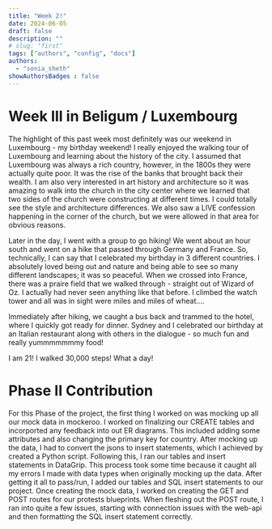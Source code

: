```yaml
---
title: "Week 2!"
date: 2024-06-05
draft: false
description: ""
# slug: "first"
tags: ["authors", "config", "docs"]
authors:
  - "sonia_sheth"
showAuthorsBadges : false
---
```

# Week III in Beligum / Luxembourg 
The highlight of this past week most definitely was our weekend in Luxembourg - my birthday weekend! I really enjoyed the walking tour of Luxembourg and learning about the history of the city. I assumed that Luxembourg was always a rich country, however, in the 1800s they were actually quite poor. It was the rise of the banks that brought back their wealth. I am also very interested in art history and architecture so it was amazing to walk into the church in the city center where we learned that two sides of the church were constructing at different times. I could totally see the style and architecture differences. We also saw a LIVE confession happening in the corner of the church, but we were allowed in that area for obvious reasons. 

Later in the day, I went with a group to go hiking! We went about an hour south and went on a hike that passed through Germany and France. So, technically, I can say that I celebrated my birthday in 3 different countries. I absolutely loved being out and nature and being able to see so many different landscapes; it was so peaceful. When we crossed into France, there was a praire field that we walked through - straight out of Wizard of Oz. I actually had never seen anything like that before. I climbed the watch tower and all was in sight were miles and miles of wheat....

Immediately after hiking, we caught a bus back and trammed to the hotel, where I quickly got ready for dinner. Sydney and I celebrated our birthday at an Italian restaurant along with others in the dialogue - so much fun and really yummmmmmmy food!

I am 21! I walked 30,000 steps! What a day! 
    
# Phase II Contribution 
For this Phase of the project, the first thing I worked on was mocking up all our mock data in mockeroo. I worked on finalizing our CREATE tables and incorported any feedback into out ER diagrams. This included adding some attributes and also changing the primary key for country. After mocking up the data, I had to convert the jsons to insert statements, which I achieved by created a Python script. Following this, I ran our tables and insert statements in DataGrip. This process took some time because it caught all my errors I made with data types when originally mocking up the data. After getting it all to pass/run, I added our tables and SQL insert statements to our project.
Once creating the mock data, I worked on creating the GET and POST routes for our protests blueprints. When fleshing out the POST route, I ran into quite a few issues, starting with connection issues with the web-api and then formatting the SQL insert statement correctly. 